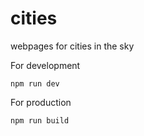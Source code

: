 # cities

webpages for cities in the sky

For development

```
npm run dev
```

For production

```
npm run build
```